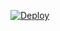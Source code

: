 [![Deploy](https://www.herokucdn.com/deploy/button.svg)](https://heroku.com/deploy?template=https://github.com/exhargtz/mdchika/) 
